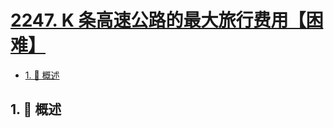 # [2247. K 条高速公路的最大旅行费用【困难】](https://github.com/Tdahuyou/TNotes.leetcode/tree/main/notes/2247.%20K%20%E6%9D%A1%E9%AB%98%E9%80%9F%E5%85%AC%E8%B7%AF%E7%9A%84%E6%9C%80%E5%A4%A7%E6%97%85%E8%A1%8C%E8%B4%B9%E7%94%A8%E3%80%90%E5%9B%B0%E9%9A%BE%E3%80%91)

<!-- region:toc -->

- [1. 📝 概述](#1--概述)

<!-- endregion:toc -->

## 1. 📝 概述
